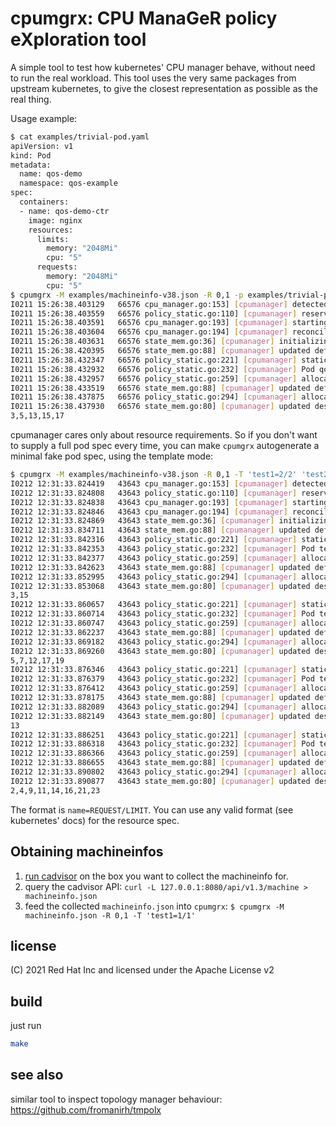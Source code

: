 # cpumgrx: CPU ManaGeR policy eXploration tool

A simple tool to test how kubernetes' CPU manager behave, without need to run the real workload.
This tool uses the very same packages from upstream kubernetes, to give the closest representation as
possible as the real thing.

Usage example:
```bash
$ cat examples/trivial-pod.yaml 
apiVersion: v1
kind: Pod
metadata:
  name: qos-demo
  namespace: qos-example
spec:
  containers:
  - name: qos-demo-ctr
    image: nginx
    resources:
      limits:
        memory: "2048Mi"
        cpu: "5"
      requests:
        memory: "2048Mi"
        cpu: "5"
$ cpumgrx -M examples/machineinfo-v38.json -R 0,1 -p examples/trivial-pod.yaml 
I0211 15:26:38.403129   66576 cpu_manager.go:153] [cpumanager] detected CPU topology: &{24 12 2 map[0:{0 1 0} 1:{1 0 1} 2:{0 1 2} 3:{1 0 3} 4:{0 1 4} 5:{1 0 5} 6:{0 1 6} 7:{1 0 7} 8:{0 1 8} 9:{1 0 9} 10:{0 1 10} 11:{1 0 11} 12:{0 1 0} 13:{1 0 1} 14:{0 1 2} 15:{1 0 3} 16:{0 1 4} 17:{1 0 5} 18:{0 1 6} 19:{1 0 7} 20:{0 1 8} 21:{1 0 9} 22:{0 1 10} 23:{1 0 11}]}
I0211 15:26:38.403559   66576 policy_static.go:110] [cpumanager] reserved 2 CPUs ("0-1") not available for exclusive assignment
I0211 15:26:38.403591   66576 cpu_manager.go:193] [cpumanager] starting with static policy
I0211 15:26:38.403604   66576 cpu_manager.go:194] [cpumanager] reconciling every 10m0s
I0211 15:26:38.403631   66576 state_mem.go:36] [cpumanager] initializing new in-memory state store
I0211 15:26:38.420395   66576 state_mem.go:88] [cpumanager] updated default cpuset: "0-23"
I0211 15:26:38.432347   66576 policy_static.go:221] [cpumanager] static policy: Allocate (pod: qos-demo_qos-example(), container: qos-demo-ctr)
I0211 15:26:38.432932   66576 policy_static.go:232] [cpumanager] Pod qos-demo_qos-example(), Container qos-demo-ctr Topology Affinity is: {<nil> false}
I0211 15:26:38.432957   66576 policy_static.go:259] [cpumanager] allocateCpus: (numCPUs: 5, socket: <nil>)
I0211 15:26:38.433519   66576 state_mem.go:88] [cpumanager] updated default cpuset: "0-2,4,6-12,14,16,18-23"
I0211 15:26:38.437875   66576 policy_static.go:294] [cpumanager] allocateCPUs: returning "3,5,13,15,17"
I0211 15:26:38.437930   66576 state_mem.go:80] [cpumanager] updated desired cpuset (pod: , container: qos-demo-ctr, cpuset: "3,5,13,15,17")
3,5,13,15,17
```

cpumanager cares only about resource requirements. So if you don't want to supply a full pod spec every time, you can make `cpumgrx` autogenerate
a minimal fake pod spec, using the template mode:
```bash
$ cpumgrx -M examples/machineinfo-v38.json -R 0,1 -T 'test1=2/2' 'test2=5/5' 'test3=1/1' 'test4=8/8'
I0212 12:31:33.824419   43643 cpu_manager.go:153] [cpumanager] detected CPU topology: &{24 12 2 map[0:{0 1 0} 1:{1 0 1} 2:{0 1 2} 3:{1 0 3} 4:{0 1 4} 5:{1 0 5} 6:{0 1 6} 7:{1 0 7} 8:{0 1 8} 9:{1 0 9} 10:{0 1 10} 11:{1 0 11} 12:{0 1 0} 13:{1 0 1} 14:{0 1 2} 15:{1 0 3} 16:{0 1 4} 17:{1 0 5} 18:{0 1 6} 19:{1 0 7} 20:{0 1 8} 21:{1 0 9} 22:{0 1 10} 23:{1 0 11}]}
I0212 12:31:33.824808   43643 policy_static.go:110] [cpumanager] reserved 2 CPUs ("0-1") not available for exclusive assignment
I0212 12:31:33.824838   43643 cpu_manager.go:193] [cpumanager] starting with static policy
I0212 12:31:33.824846   43643 cpu_manager.go:194] [cpumanager] reconciling every 10m0s
I0212 12:31:33.824869   43643 state_mem.go:36] [cpumanager] initializing new in-memory state store
I0212 12:31:33.834711   43643 state_mem.go:88] [cpumanager] updated default cpuset: "0-23"
I0212 12:31:33.842316   43643 policy_static.go:221] [cpumanager] static policy: Allocate (pod: test1-pod_(), container: test1-cnt)
I0212 12:31:33.842353   43643 policy_static.go:232] [cpumanager] Pod test1-pod_(), Container test1-cnt Topology Affinity is: {<nil> false}
I0212 12:31:33.842377   43643 policy_static.go:259] [cpumanager] allocateCpus: (numCPUs: 2, socket: <nil>)
I0212 12:31:33.842623   43643 state_mem.go:88] [cpumanager] updated default cpuset: "0-2,4-14,16-23"
I0212 12:31:33.852995   43643 policy_static.go:294] [cpumanager] allocateCPUs: returning "3,15"
I0212 12:31:33.853068   43643 state_mem.go:80] [cpumanager] updated desired cpuset (pod: , container: test1-cnt, cpuset: "3,15")
3,15
I0212 12:31:33.860657   43643 policy_static.go:221] [cpumanager] static policy: Allocate (pod: test2-pod_(), container: test2-cnt)
I0212 12:31:33.860714   43643 policy_static.go:232] [cpumanager] Pod test2-pod_(), Container test2-cnt Topology Affinity is: {<nil> false}
I0212 12:31:33.860747   43643 policy_static.go:259] [cpumanager] allocateCpus: (numCPUs: 5, socket: <nil>)
I0212 12:31:33.862237   43643 state_mem.go:88] [cpumanager] updated default cpuset: "0-2,4,6,8-11,13-14,16,18,20-23"
I0212 12:31:33.869182   43643 policy_static.go:294] [cpumanager] allocateCPUs: returning "5,7,12,17,19"
I0212 12:31:33.869260   43643 state_mem.go:80] [cpumanager] updated desired cpuset (pod: , container: test2-cnt, cpuset: "5,7,12,17,19")
5,7,12,17,19
I0212 12:31:33.876346   43643 policy_static.go:221] [cpumanager] static policy: Allocate (pod: test3-pod_(), container: test3-cnt)
I0212 12:31:33.876379   43643 policy_static.go:232] [cpumanager] Pod test3-pod_(), Container test3-cnt Topology Affinity is: {<nil> false}
I0212 12:31:33.876412   43643 policy_static.go:259] [cpumanager] allocateCpus: (numCPUs: 1, socket: <nil>)
I0212 12:31:33.878175   43643 state_mem.go:88] [cpumanager] updated default cpuset: "0-2,4,6,8-11,14,16,18,20-23"
I0212 12:31:33.882089   43643 policy_static.go:294] [cpumanager] allocateCPUs: returning "13"
I0212 12:31:33.882149   43643 state_mem.go:80] [cpumanager] updated desired cpuset (pod: , container: test3-cnt, cpuset: "13")
13
I0212 12:31:33.886251   43643 policy_static.go:221] [cpumanager] static policy: Allocate (pod: test4-pod_(), container: test4-cnt)
I0212 12:31:33.886318   43643 policy_static.go:232] [cpumanager] Pod test4-pod_(), Container test4-cnt Topology Affinity is: {<nil> false}
I0212 12:31:33.886366   43643 policy_static.go:259] [cpumanager] allocateCpus: (numCPUs: 8, socket: <nil>)
I0212 12:31:33.886655   43643 state_mem.go:88] [cpumanager] updated default cpuset: "0-1,6,8,10,18,20,22"
I0212 12:31:33.890802   43643 policy_static.go:294] [cpumanager] allocateCPUs: returning "2,4,9,11,14,16,21,23"
I0212 12:31:33.890877   43643 state_mem.go:80] [cpumanager] updated desired cpuset (pod: , container: test4-cnt, cpuset: "2,4,9,11,14,16,21,23")
2,4,9,11,14,16,21,23
```

The format is `name=REQUEST/LIMIT`. You can use any valid format (see kubernetes' docs) for the resource spec.

## Obtaining machineinfos

1. [run cadvisor](https://github.com/google/cadvisor#quick-start-running-cadvisor-in-a-docker-container) on the box you want to collect the machineinfo for.
2. query the cadvisor API: `curl -L 127.0.0.1:8080/api/v1.3/machine > machineinfo.json`
3. feed the collected `machineinfo.json` into `cpumgrx`: `$ cpumgrx -M machineinfo.json -R 0,1 -T 'test1=1/1'`

## license
(C) 2021 Red Hat Inc and licensed under the Apache License v2

## build
just run
```bash
make
```

## see also
similar tool to inspect topology manager behaviour: https://github.com/fromanirh/tmpolx
